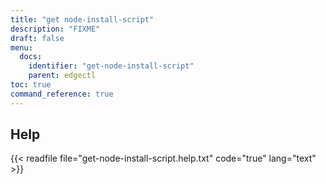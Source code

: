 ```yaml
---
title: "get node-install-script"
description: "FIXME"
draft: false
menu:
  docs:
    identifier: "get-node-install-script"
    parent: edgectl
toc: true
command_reference: true
---
```


## Help

{{< readfile file="get-node-install-script.help.txt" code="true" lang="text" >}}
